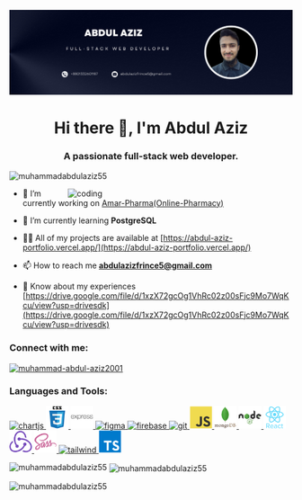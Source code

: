 ![logo](https://github.com/MuhammadAbdulAziz55/MuhammadAbdulAziz55/blob/main/Banner.png)
<h1 align="center">Hi there 👋, I'm Abdul Aziz</h1>
<h3 align="center">A passionate full-stack web developer.</h3>
<p align="left"> <img src="https://komarev.com/ghpvc/?username=muhammadabdulaziz55&label=Profile%20views&color=0e75b6&style=flat" alt="muhammadabdulaziz55" /> </p>
<img align="right" alt="coding" width="400" src="https://camo.githubusercontent.com/7de37139d0b4c1ce40865e799b446c0e963a3dd8fb68d239707237c40604fa3d/68747470733a2f2f63646e2e6472696262626c652e636f6d2f75736572732f3733303730332f73637265656e73686f74732f363538313234332f6176656e746f2e676966" />

- 🔭 I’m currently working on [Amar-Pharma(Online-Pharmacy)](https://github.com/mushfiqRabbi/aamar-pharma/tree/development)

- 🌱 I’m currently learning **PostgreSQL**

- 👨‍💻 All of my projects are available at [https://abdul-aziz-portfolio.vercel.app/](https://abdul-aziz-portfolio.vercel.app/)

- 📫 How to reach me **abdulazizfrince5@gmail.com**

- 📄 Know about my experiences [https://drive.google.com/file/d/1xzX72gcOg1VhRc02z00sFjc9Mo7WqKcu/view?usp=drivesdk](https://drive.google.com/file/d/1xzX72gcOg1VhRc02z00sFjc9Mo7WqKcu/view?usp=drivesdk)

<h3 align="left">Connect with me:</h3>
<p align="left">
<a href="https://linkedin.com/in/muhammad-abdul-aziz2001" target="blank"><img align="center" src="https://raw.githubusercontent.com/rahuldkjain/github-profile-readme-generator/master/src/images/icons/Social/linked-in-alt.svg" alt="muhammad-abdul-aziz2001" height="30" width="40" /></a>
</p>

<h3 align="left">Languages and Tools:</h3>
<p align="left"> <a href="https://www.chartjs.org" target="_blank" rel="noreferrer"> <img src="https://www.chartjs.org/media/logo-title.svg" alt="chartjs" width="40" height="40"/> </a> <a href="https://www.w3schools.com/css/" target="_blank" rel="noreferrer"> <img src="https://raw.githubusercontent.com/devicons/devicon/master/icons/css3/css3-original-wordmark.svg" alt="css3" width="40" height="40"/> </a> <a href="https://expressjs.com" target="_blank" rel="noreferrer"> <img src="https://raw.githubusercontent.com/devicons/devicon/master/icons/express/express-original-wordmark.svg" alt="express" width="40" height="40"/> </a> <a href="https://www.figma.com/" target="_blank" rel="noreferrer"> <img src="https://www.vectorlogo.zone/logos/figma/figma-icon.svg" alt="figma" width="40" height="40"/> </a> <a href="https://firebase.google.com/" target="_blank" rel="noreferrer"> <img src="https://www.vectorlogo.zone/logos/firebase/firebase-icon.svg" alt="firebase" width="40" height="40"/> </a> <a href="https://git-scm.com/" target="_blank" rel="noreferrer"> <img src="https://www.vectorlogo.zone/logos/git-scm/git-scm-icon.svg" alt="git" width="40" height="40"/> </a> <a href="https://developer.mozilla.org/en-US/docs/Web/JavaScript" target="_blank" rel="noreferrer"> <img src="https://raw.githubusercontent.com/devicons/devicon/master/icons/javascript/javascript-original.svg" alt="javascript" width="40" height="40"/> </a> <a href="https://www.mongodb.com/" target="_blank" rel="noreferrer"> <img src="https://raw.githubusercontent.com/devicons/devicon/master/icons/mongodb/mongodb-original-wordmark.svg" alt="mongodb" width="40" height="40"/> </a> <a href="https://nodejs.org" target="_blank" rel="noreferrer"> <img src="https://raw.githubusercontent.com/devicons/devicon/master/icons/nodejs/nodejs-original-wordmark.svg" alt="nodejs" width="40" height="40"/> </a> <a href="https://reactjs.org/" target="_blank" rel="noreferrer"> <img src="https://raw.githubusercontent.com/devicons/devicon/master/icons/react/react-original-wordmark.svg" alt="react" width="40" height="40"/> </a> <a href="https://redux.js.org" target="_blank" rel="noreferrer"> <img src="https://raw.githubusercontent.com/devicons/devicon/master/icons/redux/redux-original.svg" alt="redux" width="40" height="40"/> </a> <a href="https://sass-lang.com" target="_blank" rel="noreferrer"> <img src="https://raw.githubusercontent.com/devicons/devicon/master/icons/sass/sass-original.svg" alt="sass" width="40" height="40"/> </a> <a href="https://tailwindcss.com/" target="_blank" rel="noreferrer"> <img src="https://www.vectorlogo.zone/logos/tailwindcss/tailwindcss-icon.svg" alt="tailwind" width="40" height="40"/> </a> <a href="https://www.typescriptlang.org/" target="_blank" rel="noreferrer"> <img src="https://raw.githubusercontent.com/devicons/devicon/master/icons/typescript/typescript-original.svg" alt="typescript" width="40" height="40"/> </a> </p>

<p><img align="left" src="https://github-readme-stats.vercel.app/api/top-langs?username=muhammadabdulaziz55&show_icons=true&locale=en&layout=compact" alt="muhammadabdulaziz55" /></p>

<p>&nbsp;<img align="center" src="https://github-readme-stats.vercel.app/api?username=muhammadabdulaziz55&show_icons=true&locale=en" alt="muhammadabdulaziz55" /></p>

<p><img align="center" src="https://github-readme-streak-stats.herokuapp.com/?user=muhammadabdulaziz55&" alt="muhammadabdulaziz55" /></p>
